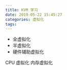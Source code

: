 ```yaml
---
title: KVM 学习
date: 2019-05-22 15:45:27
categories: 虚拟化
tags:
---
```


- 全虚拟化
- 半虚拟化
- 硬件辅助虚拟化

CPU 虚拟化
内存虚拟化
